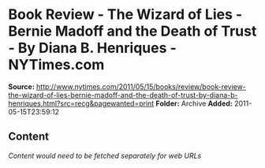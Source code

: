 # Book Review - The Wizard of Lies - Bernie Madoff and the Death of Trust - By Diana B. Henriques - NYTimes.com

**Source:** http://www.nytimes.com/2011/05/15/books/review/book-review-the-wizard-of-lies-bernie-madoff-and-the-death-of-trust-by-diana-b-henriques.html?src=recg&pagewanted=print
**Folder:** Archive
**Added:** 2011-05-15T23:59:12




## Content
*Content would need to be fetched separately for web URLs*
